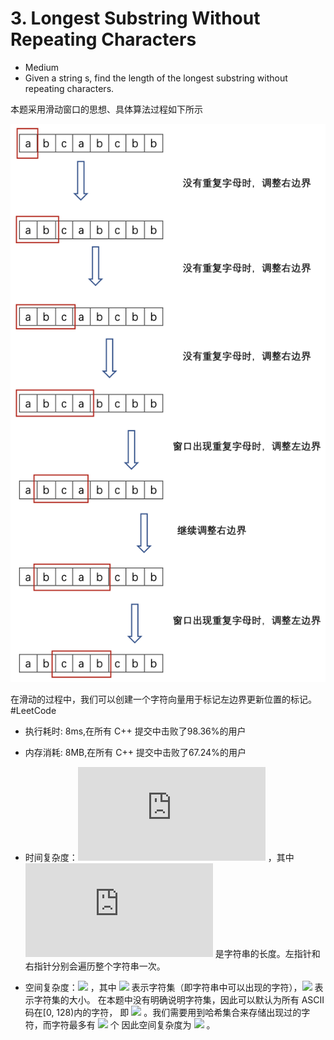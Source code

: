 # 3. Longest Substring Without Repeating Characters
 * Medium
 * Given a string s, find the length of the longest substring without repeating characters.
 
 本题采用滑动窗口的思想、具体算法过程如下所示
 
 ![image](./LongestSubstring.png)
 
 在滑动的过程中，我们可以创建一个字符向量用于标记左边界更新位置的标记。
 #LeetCode
* 执行耗时: 8ms,在所有 C++ 提交中击败了98.36%的用户 
*  内存消耗: 8MB,在所有 C++ 提交中击败了67.24%的用户



* 时间复杂度：![](http://latex.codecogs.com/gif.latex?O(N)) ，其中 ![](http://latex.codecogs.com/gif.latex?N) 是字符串的长度。左指针和右指针分别会遍历整个字符串一次。
* 空间复杂度：![](http://latex.codecogs.com/gif.latex?O(|\Sigma|)) ，其中 ![](http://latex.codecogs.com/gif.latex?\Sigma) 表示字符集（即字符串中可以出现的字符），![](http://latex.codecogs.com/gif.latex?\|\Sigma|) 表示字符集的大小。
在本题中没有明确说明字符集，因此可以默认为所有 ASCII 码在[0, 128)内的字符，
即 ![](http://latex.codecogs.com/gif.latex?|\Sigma|=128) 。我们需要用到哈希集合来存储出现过的字符，而字符最多有 ![](http://latex.codecogs.com/gif.latex?|\Sigma|) 个
因此空间复杂度为 ![](http://latex.codecogs.com/gif.latex?O(|\Sigma|)) 。
 